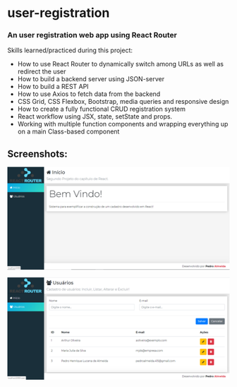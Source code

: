 # user-registration
### An user registration web app using React Router

Skills learned/practiced during this project:
- How to use React Router to dynamically switch among URLs as well as redirect the user
- How to build a backend server using JSON-server
- How to build a REST API
- How to use Axios to fetch data from the backend
- CSS Grid, CSS Flexbox, Bootstrap, media queries and responsive design
- How to create a fully functional CRUD registration system
- React workflow using JSX, state, setState and props.
- Working with multiple function components and wrapping everything up on a main Class-based component

## Screenshots:

![Home_page](https://github.com/pedroalmeida415/user-registration/blob/master/screenshots/Screenshot_18.png)

![Users_tab](https://github.com/pedroalmeida415/user-registration/blob/master/screenshots/Screenshot_19.png)
